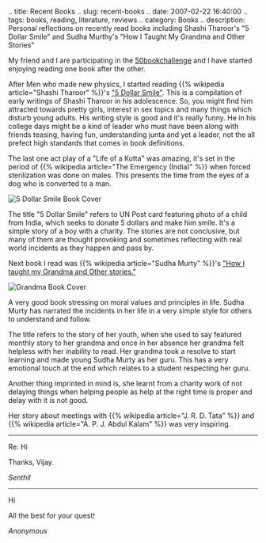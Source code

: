 .. title: Recent Books
.. slug: recent-books
.. date: 2007-02-22 16:40:00
.. tags: books, reading, literature, reviews
.. category: Books
.. description: Personal reflections on recently read books including Shashi Tharoor's "5 Dollar Smile" and Sudha Murthy's "How I Taught My Grandma and Other Stories"

My friend and I are participating in the
[50bookchallenge](http://community.livejournal.com/50bookchallenge/profile) and
I have started enjoying reading one book after the other.

After Men who made new physics, I started reading {{% wikipedia article="Shashi Tharoor" %}}'s ["5 Dollar
Smile"](http://www.shashitharoor.com/books/five-dollar/fivedollarsmile.htm).
This is a compilation of early writings of Shashi Tharoor in his adolescence.
So, you might find him attracted towards pretty girls, interest in sex topics
and many things which disturb young adults. His writing style is good and it's
really funny. He in his college days might be a kind of leader who must have
been along with friends teasing, having fun, understanding junta and yet a
leader, not the all prefect high standards that comes in book definitions.

The last one act play of a "Life of a Kutta" was amazing, it's set in the period
of {{% wikipedia article="The Emergency (India)" %}} when forced sterilization was done on males. This presents
the time from the eyes of a dog who is converted to a man.

![5 Dollar Smile Book
Cover](http://www.shashitharoor.com/books/five-dollar/fivedollarsmilecover.gif)

The title "5 Dollar Smile" refers to UN Post card featuring photo of a child
from India, which seeks to donate 5 dollars and make him smile. It's a simple
story of a boy with a charity. The stories are not conclusive, but many of them
are thought provoking and sometimes reflecting with real world incidents as they
happen and pass by.

Next book I read was {{% wikipedia article="Sudha Murty" %}}'s ["How I taught my Grandma and Other stories."](http://www.hinduonnet.com/thehindu/mp/2004/05/20/stories/2004052000240100.htm)

![Grandma Book Cover](http://www.hinduonnet.com/thehindu/mp/2004/05/20/images/2004052000240101.jpg)

A very good book stressing on moral values and principles in life. Sudha Murty
has narrated the incidents in her life in a very simple style for others to
understand and follow.

The title refers to the story of her youth, when she used to say featured
monthly story to her grandma and once in her absence her grandma felt helpless
with her inability to read. Her grandma took a resolve to start learning and
made young Sudha Murty as her guru. This has a very emotional touch at the end
which relates to a student respecting her guru.

Another thing imprinted in mind is, she learnt from a charity work of not
delaying things when helping people as help at the right time is proper and
delay with it is not good.

Her story about meetings with {{% wikipedia article="J. R. D. Tata" %}} and {{% wikipedia article="A. P. J. Abdul Kalam" %}} was very inspiring.

----


Re: Hi



Thanks, Vijay.

_Senthil_

----


Hi



All the best for your quest!

_Anonymous_